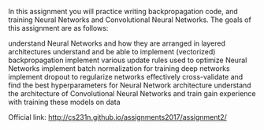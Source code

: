In this assignment you will practice writing backpropagation code, and training Neural Networks and Convolutional Neural Networks. The goals of this assignment are as follows:

understand Neural Networks and how they are arranged in layered architectures
understand and be able to implement (vectorized) backpropagation
implement various update rules used to optimize Neural Networks
implement batch normalization for training deep networks
implement dropout to regularize networks
effectively cross-validate and find the best hyperparameters for Neural Network architecture
understand the architecture of Convolutional Neural Networks and train gain experience with training these models on data


Official link:
http://cs231n.github.io/assignments2017/assignment2/
